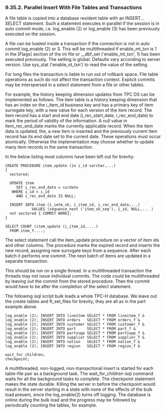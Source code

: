 <div id="sqlbulkloadoperationsftableparallel" class="section">

<div class="titlepage">

<div>

<div>

### 9.35.2. Parallel Insert With File Tables and Transactions

</div>

</div>

</div>

A file table is copied into a database resident table with an INSERT...
SELECT statement. Such a statement executes in parallel if the session
is in auto commit mode, i.e. log_enable (2) or log_enable (3) has been
previously executed on the session.

A file can be loaded inside a transaction if the connection is not in
auto commit log_enable (2) or 3. This will be multithreaded if
enable_mt_txn is 1 in the \[Flags\] section of the ini file or
\_\_dbf_set ('enable_mt_txn', 1) has been executed previously. The
setting is global. Defaults vary according to server version. Use
sys_stat ('enable_nt_txn') to read the value of the setting.

For long files the transaction is liable to run out of rollback space.
File table operations as such do not affect the transaction context.
Explicit commits may be interspersed in a select statement from a file
or other tables.

For example, the history keeping dimension updates from TPC DS can be
implemented as follows. The item table is a history keeping dimension
that has an index on the i_item_id business key and has a primary key of
item surrogate key, with a new value for each version of the item
record. The item record has a start and end date (i_rec_start_date,
i_rec_end_date) to mark the period of validity of the information. A
null value in item_rec_end_date marks the currently applicable record.
When the item data is updated, the, a new item is inserted and the
previously current item record has its end date set to the current date.
These operations must occur atomically. Otherwise the implementation may
choose whether to update many item records in the same transaction.

In the below listing most columns have been left out for brevity:

``` programlisting
CREATE PROCEDURE item_update (in i_id varchar,...)
{
  vectored;

  UPDATE item
     SET i_rec_end_date = curdate
   WHERE i_id = i_id
     AND i_rec_end_date IS NULL;

  INSERT INTO item (i_ietm_sk, i_item_id, i_rec_end_date,...)
            VALUES (sequence_next ('item_sk_seq'), i_id, NULL,... )
  not vectored { COMMIT WORK};
}

SELECT COUNT (item_update (i_item_id,....)
  FROM item_f....;
```

The select statement call the item_update procedure on a vector of item
ids and other columns. The procedure marks the expired record and
inserts the new record, assigning new surrogate keys from a sequence.
After each batch it performs one commit. The next batch of items are
updated in a separate transaction.

This should be run on a single thread. In a multithreaded transaction
the threads may not issue individual commits. The code could be
multithreaded by leaving out the commit from the stored procedure. Then
the commit would have to be after the completion of the select
statement.

The following isql script bulk loads a whole TPC-H database. We leave
out the create tables and ft_set_files for brevity, they are all as in
the part example above.

``` programlisting
log_enable (2); INSERT INTO lineitem SELECT * FROM lineitem_f &
log_enable (2); INSERT INTO orders   SELECT * FROM orders_f &
log_enable (2); INSERT INTO customer SELECT * FROM customer_f &
log_enable (2); INSERT INTO part     SELECT * FROM part_f &
log_enable (2); INSERT INTO partsupp SELECT * FROM partsupp_f &
log_enable (2); INSERT INTO supplier SELECT * FROM supplier_f &
log_enable (2); INSERT INTO nation   SELECT * FROM nation_f &
log_enable (2); INSERT INTO region   SELECT * FROM region_f &

wait_for_children;
checkpoint;
```

A multithreaded, non-logged, non-transactional insert is started for
each table-file pair as a background task. The wait_for_children isql
command waits for all the background tasks to complete. The checkpoint
statement makes the state durable. Killing the server in before the
checkpoint would result in the server starting in a state with none of
the effects of the bulk load present, since the log_enable(2) turns off
logging. The database is online during the bulk load and the progress
may be followed by periodically counting the tables, for example.

</div>
